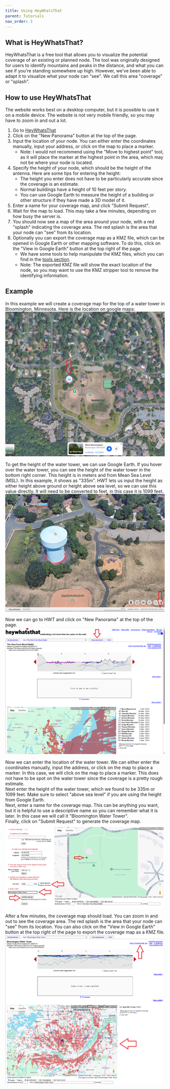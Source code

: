 ```yaml
---
title: Using HeyWhatsThat
parent: Tutorials
nav_order: 3
---
```


## What is HeyWhatsThat?
HeyWhatsThat is a free tool that allows you to visualize the potential coverage of an existing or planned node. The tool was originally designed for users to identify mountains and peaks in the distance, and what you can see if you're standing somewhere up high. However, we've been able to adapt it to visualize what your node can "see". We call this area "coverage" or "splash".

## How to use HeyWhatsThat
The website works best on a desktop computer, but it is possible to use it on a mobile device. The website is not very mobile friendly, so you may have to zoom in and out a lot.
1. Go to [HeyWhatsThat](https://heywhatsthat.com/)
2. Click on the "New Panorama" button at the top of the page.
3. Input the location of your node. You can either enter the coordinates manually, input your address, or click on the map to place a marker.
    * Note: I would not recommend using the "Move to highest point" tool, as it will place the marker at the highest point in the area, which may not be where your node is located.
4. Specify the height of your node, which should be the height of the antenna. Here are some tips for entering the height:   
    * The height you enter does not have to be particularly accurate since the coverage is an estimate.  
    * Normal buildings have a height of 10 feet per story. 
    * You can use Google Earth to measure the height of a building or other structure if they have made a 3D model of it.
5. Enter a name for your coverage map, and click "Submit Request".
6. Wait for the map to load. This may take a few minutes, depending on how busy the server is.
7. You should now see a map of the area around your node, with a red "splash" indicating the coverage area. The red splash is the area that your node can "see" from its location.
8. Optionally you can export the coverage map as a KMZ file, which can be opened in Google Earth or other mapping software. To do this, click on the "View in Google Earth" button at the top right of the page.   
    * We have some tools to help manipulate the KMZ files, which you can find in the [tools section](../tools/hwt_tools.md).   
    * Note: The exported KMZ file will show the exact location of the node, so you may want to use the KMZ stripper tool to remove the identifying information.


## Example
In this example we will create a coverage map for the top of a water tower in Bloomington, Minnesota. Here is the location on google maps:
<img src="using_hwt_images/water_tower_location.png"> 

To get the height of the water tower, we can use Google Earth. If you hover over the water tower, you can see the height of the water tower in the bottom right corner. This height is in meters and from Mean Sea Level (MSL). In this example, it shows as "335m". HWT lets us input the height as either height above ground or height above sea level, so we can use this value directly. It will need to be converted to feet, in this case it is 1099 feet.    
<img src="using_hwt_images/height_estimate.png">

Now we can go to HWT and click on "New Panorama" at the top of the page.    
<img src="using_hwt_images/new_panorama.png">  

Now we can enter the location of the water tower. We can either enter the coordinates manually, input the address, or click on the map to place a marker. In this case, we will click on the map to place a marker. This does not have to be spot on the water tower since the coverage is a pretty rough estimate.   
Next enter the height of the water tower, which we found to be 335m or 1099 feet. Make sure to select "above sea level" if you are using the height from Google Earth.   
Next, enter a name for the coverage map. This can be anything you want, but it is helpful to use a descriptive name so you can remember what it is later. In this case we will call it "Bloomington Water Tower".   
Finally, click on "Submit Request" to generate the coverage map.     
<img src="using_hwt_images/data_input.png">  

After a few minutes, the coverage map should load. You can zoom in and out to see the coverage area. The red splash is the area that your node can "see" from its location. You can also click on the "View in Google Earth" button at the top right of the page to export the coverage map as a KMZ file.   
<img src="using_hwt_images/result.png">  